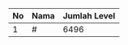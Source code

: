 | No | Nama            | Jumlah Level |
|----|-----------------|--------------|
| 1  | #    |    6496        |
